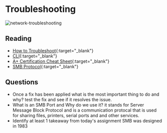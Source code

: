 # Troubleshooting

![network-troubleshooting](https://www.pathsolutions.com/hubfs/Network%20Troubleshooting.jpg)

## Reading

- [How to Troubleshoot](https://www.professormesser.com/free-a-plus-training/220-902/how-to-troubleshoot/){:target="_blank"}
- [CLI](https://www.professormesser.com/free-a-plus-training/220-1002/microsoft-command-line-tools/){:target="_blank"}
- [A+ Certification Cheat Sheet](https://gcit.enschool.org/ourpages/auto/2017/8/2/56105037/220%20901%20Cheat%20Sheet%202017.pdf){:target="_blank"}
- [SMB Protocol](https://www.upguard.com/blog/smb-port){:target="_blank"}

## Questions

- Once a fix has been applied what is the most important thing to do and why? 
    test the fix and see if it resolves the issue.
- What is an SMB Port and Why do we use it?
    it stands for Server Message Block Protocol and is a communication protocal that is used for sharing files, printers, serial ports and and other services.
- Identify at least 1 takeaway from today's assignment
SMB was designed in 1983